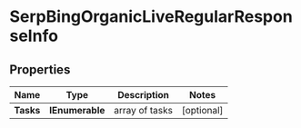# SerpBingOrganicLiveRegularResponseInfo


## Properties

| Name | Type | Description | Notes |
|------------ | ------------- | ------------- | -------------|
**Tasks** | **IEnumerable<SerpBingOrganicLiveRegularTaskInfo>** | array of tasks |[optional]|